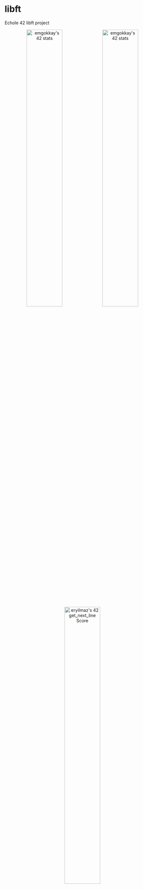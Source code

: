 # libft
Echole 42 libft project

<p align="center">
  <a href="https://profile.intra.42.fr/users/emgokkay"><img width="48%" src="https://badge42.vercel.app/api/v2/clk0wnlxk001108mlceopc5q9/stats?cursusId=9&coalitionId=piscine" alt="emgokkay's 42 stats"/></a>
  <a href="https://profile.intra.42.fr/users/emgokkay"><img width="48%" src="https://https://badge42.vercel.app/api/v2/clk0wnlxk001108mlceopc5q9/stats?cursusId=21&coalitionId=360" alt="emgokkay's 42 stats" /></a>
  <a href="https://profile.intra.42.fr/users/emgokkay"><img width="48%" src="https://badge42.vercel.app/api/v2/cl1lkdqj3000609l1klzziqu1/project/2473029" alt="eryilmaz's 42 get_next_line Score" /></a>
 </p>
